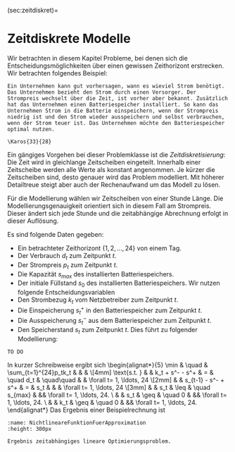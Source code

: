 (sec:zeitdiskret)=
# Zeitdiskrete Modelle

Wir betrachten in diesem Kapitel Probleme, bei denen sich die Entscheidungsmöglichkeiten über einen gewissen Zeithorizont erstrecken. Wir betrachten folgendes Beispiel:

````{prf:example}
Ein Unternehmen kann gut vorhersagen, wann es wieviel Strom benötigt. Das Unternehmen bezieht den Strom durch einen Versorger. Der Strompreis wechselt über die Zeit, ist vorher aber bekannt. Zusätzlich hat das Unternehmen einen Batteriespeicher installiert. So kann das Unternehmen Strom in die Batterie einspeichern, wenn der Strompreis niedrig ist und den Strom wieder ausspeichern und selbst verbrauchen, wenn der Strom teuer ist. Das Unternehmen möchte den Batteriespeicher optimal nutzen.

\Karos{33}{28}
````

Ein gängiges Vorgehen bei dieser Problemklasse ist die *Zeitdiskretisierung*: Die Zeit wird in gleichlange Zeitscheiben eingeteilt. Innerhalb einer Zeitscheibe werden alle Werte als konstant angenommen. Je kürzer die Zeitscheiben sind, desto genauer wird das Problem modelliert. Mit höherer Detailtreue steigt aber auch der Rechenaufwand um das Modell zu lösen.

Für die Modellierung wählen wir Zeitscheiben von einer Stunde Länge. Die Modellierungsgenauigkeit orientiert sich in diesem Fall am Strompreis. Dieser ändert sich jede Stunde und die zeitabhängige Abrechnung erfolgt in dieser Auflösung.

Es sind folgende Daten gegeben:
- Ein betrachteter Zeithorizont $\{1,2, \ldots, 24\}$ von einem Tag.
- Der Verbrauch $d_t$ zum Zeitpunkt $t$. 
- Der Strompreis $p_t$ zum Zeitpunkt $t$.
- Die Kapazität $s_{max}$ des installierten Batteriespeichers.  
- Der initiale Füllstand $s_0$ des installierten Batteriespeichers.
Wir nutzen folgende Entscheidungsvariablen
- Den Strombezug $k_t$ vom Netzbetreiber zum Zeitpunkt $t$.
- Die Einspeicherung $s^+_t$ in den Batteriespeicher zum Zeitpunkt $t$.
- Die Ausspeicherung $s^-_t$ aus dem Batteriespeicher zum Zeitpunkt $t$.
- Den Speicherstand $s_t$ zum Zeitpunkt $t$.
Dies führt zu folgender Modellierung:

````{prf:example}
TO DO
````

In kurzer Schreibweise ergibt sich
\begin{alignat*}{5}
\min & \quad  &   \sum_{t=1}^{24}p_tk_t &          & & \\[4mm]
\text{s.t. } & & k_t + s^- - s^+  & =  & \quad d_t & \quad\quad & & \forall t= 1, \ldots, 24 \\[2mm]
& & s_{t-1} - s^- + s^+  & = & s_t & & & \forall t= 1, \ldots, 24 \\[3mm]
& & s_t & \leq & \quad s_{max} & && \forall t= 1, \ldots, 24. \\
& & s_t & \geq & \quad 0 & && \forall t= 1, \ldots, 24. \\
& & k_t & \geq & \quad 0 & && \forall t= 1, \ldots, 24.
\end{alignat*}
Das Ergebnis einer Beispielrechnung ist

```{figure} ./bilder/BeispielBatterie.png
:name: NichtlineareFunktionFuerApproximation
:height: 300px

Ergebnis zeitabhängiges lineare Optimierungsproblem.
```
